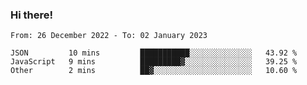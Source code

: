 ### Hi there!

<!--START_SECTION:waka-->

```text
From: 26 December 2022 - To: 02 January 2023

JSON         10 mins         ███████████░░░░░░░░░░░░░░   43.92 %
JavaScript   9 mins          █████████▓░░░░░░░░░░░░░░░   39.25 %
Other        2 mins          ██▓░░░░░░░░░░░░░░░░░░░░░░   10.60 %
```

<!--END_SECTION:waka-->
